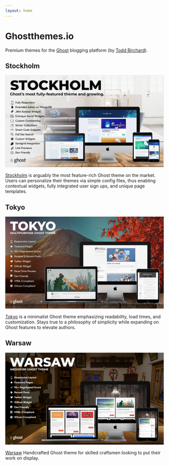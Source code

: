 ```yaml
---
layout: home
---
```

# Ghostthemes.io

Premium themes for the [Ghost](https://ghost.org/) blogging platform (by [Todd Birchard](https://github.com/toddbirchard)).

## Stockholm

![Stockholm](images/stockholm.jpg)

[Stockholm](https://github.com/toddbirchard/ghosttheme-stockholm) is arguably the most feature-rich Ghost theme on the market. Users can personalize their themes via simple config files, thus enabling contextual widgets, fully integrated user sign ups, and unique page templates.

## Tokyo

![Stockholm](images/tokyo.jpeg)

[Tokyo](https://github.com/toddbirchard/ghosttheme-tokyo) is a minimalist Ghost theme emphasizing readability, load times, and customization. Stays true to a philosophy of simplicity while expanding on Ghost features to elevate authors.


## Warsaw

![Warsaw](images/warsaw.jpg)

[Warsaw](https://github.com/toddbirchard/ghosttheme-warsaw) Handcrafted Ghost theme for skilled craftsmen looking to put their work on display.
